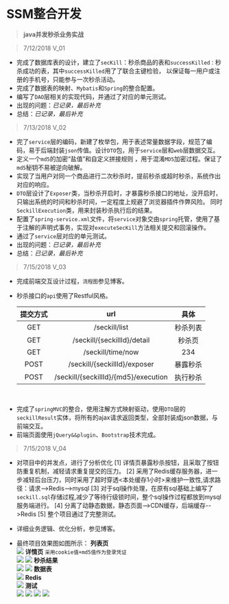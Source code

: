 # SSM整合开发

>**java并发秒杀业务实战** <br/>

>7/12/2018  V_01

- 完成了数据库表的设计，建立了`secKill`：秒杀商品的表和`successKilled：`秒杀成功的表，其中`successKilled`用了了联合主键检验，
    以保证每一用户或注册的手机号，只能参与一次秒杀活动。<br/>
- 完成了数据表的映射、`Mybatis`和`Spring`的整合配置。<br/>
- 编写了`DAO`层相关的实现代码，并通过了对应的单元测试。<br/>
- 出现的问题：*已记录，最后补充*<br/>
- 总结：*已记录，最后补充*

> 7/13/2018  V_02

- 完了`service`层的编码，新建了枚举包，用于表述常量数据字段，规范了编码，易于后端封装`json`传值。设计`DTO`包，用于`service`层和`web`层数据交互。<br/>
- 定义一个`md5`的加密“盐值”和自定义拼接规则 ，用于混淆`MD5`加密过程。保证了`md5`秘钥不易被逆向破解。<br/>
- 实现了当用户对同一个商品进行二次秒杀时，提前秒杀或超时秒杀，系统作出对应的响应。<br/>
- `DTO`层设计了`Exposer`类，当秒杀开启时，才暴露秒杀接口的地址，没开启时，只输出系统的时间和秒杀时间，一定程度上规避了浏览器插件作弊风险。
    同时`SeckillExecution`类，用来封装秒杀执行后的结果。<br/>
- 配置了`spring-service.xml`文件，将`service`对象交由`spring`托管，使用了基于注解的声明式事务，实现对`executeSecKill`方法相关提交和回滚操作。<br/>
- 通过了`service`层对应的单元测试。<br/>
- 出现的问题：*已记录，最后补充*<br/>
- 总结：*已记录，最后补充*

> 7/15/2018  V_03

- 完成前端交互设计过程，`流程图`参见博客。<br/>
- 秒杀接口的`api`使用了Restful风格。<br/>

    | 提交方式 |                url                   | 具体    |
    |:-: | :-: | :-: |
    |    GET  | /seckill/list                        |  秒杀列表|
    |    GET  | /seckill/{seckillId}/detail          |  秒杀页  |
    |    GET  | /seckill/time/now | 234              |  系统时间|
    |   POST  | /seckill/{seckillId}/exposer         | 暴露秒杀  |
    |   POST  | /seckill/{seckillId}/{md5}/execution | 执行秒杀  |
<br/>

- 完成了`springMVC`的整合，使用注解方式映射驱动，使用`DTO`层的`seckillResult`实体，将所有的ajax请求返回类型，全部封装成json数据，与前端交互。<br/>
- 前端页面使用`jQuery&&plugin`、`Bootstrap`技术完成。

> 7/15/2018  V_04

+ 对项目中的并发点，进行了分析优化
	[1] 详情页暴露秒杀按钮，且采取了按钮防重复机制，减轻请求重复提交的压力。
	[2] 采用了Redis缓存服务器，进一步减轻后台压力，同时采用了超时穿透<本处缓存1小时>来维护一致性,请求路径：请求-->Redis-->mysql
	[3] 对于sql操作处理，在原有sql基础上编写了`seckill.sql`存储过程,减少了等待行级锁时间，整个sql操作过程都放到mysql服务端进行。
	[4] 分离了动静态数据，静态页面-->CDN缓存，后端缓存-->Redis
	[5] 整个项目通过了完整测试。

+ 详细业务逻辑、优化分析，参见博客。
+ 最终项目效果图如图所示：
 **列表页**<br/>
![](https://i.imgur.com/pemkcqo.jpg)
**详情页**  `采用cookie值+md5值作为登录凭证`<br/>
![](https://i.imgur.com/htIKrwH.jpg)
![](https://i.imgur.com/n8QXM4P.jpg)
**秒杀结果**<br/>
![](https://i.imgur.com/U6GDqMr.jpg)
![](https://i.imgur.com/LrccpQx.jpg)
**数据表**<br/>
![](https://i.imgur.com/Um3npPI.jpg)
**Redis**<br/>
![](https://i.imgur.com/tsmv5nn.jpg)
**测试**<br/>
![](https://i.imgur.com/4NxZpKX.jpg)
![](https://i.imgur.com/TJwjJVU.jpg)
![](https://i.imgur.com/XCwsQWX.jpg)
![](https://i.imgur.com/ZW1BLvY.jpg)
